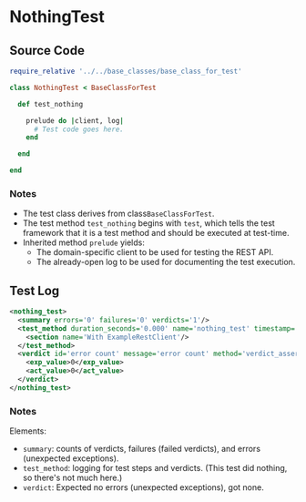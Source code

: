 # NothingTest

## Source Code

```ruby
require_relative '../../base_classes/base_class_for_test'

class NothingTest < BaseClassForTest

  def test_nothing

    prelude do |client, log|
      # Test code goes here.
    end

  end

end
```

### Notes

- The test class derives from class<code>BaseClassForTest</code>.
- The test method <code>test_nothing</code> begins with <code>test</code>, which tells the test framework that it is a test method and should be executed at test-time.
- Inherited method <code>prelude</code> yields:
  - The domain-specific client to be used for testing the REST API.
  - The already-open log to be used for documenting the test execution.

##  Test Log

```xml
<nothing_test>
  <summary errors='0' failures='0' verdicts='1'/>
  <test_method duration_seconds='0.000' name='nothing_test' timestamp='2017-09-20-Wed-15.30.52.773'>
    <section name='With ExampleRestClient'/>
  </test_method>
  <verdict id='error count' message='error count' method='verdict_assert_equal?' outcome='passed' volatile='true'>
    <exp_value>0</exp_value>
    <act_value>0</act_value>
  </verdict>
</nothing_test>
```

### Notes

Elements:

- <code>summary</code>:  counts of verdicts, failures (failed verdicts), and errors (unexpected exceptions).
- <code>test_method</code>:  logging for test steps and verdicts.  (This test did nothing, so there's not much here.)
- <code>verdict</code>:  Expected no errors (unexpected exceptions), got none.

